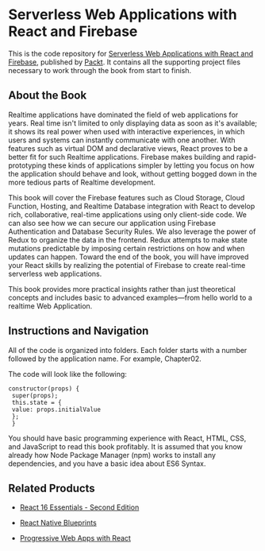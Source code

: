 # Serverless Web Applications with React and Firebase
This is the code repository for [Serverless Web Applications with React and Firebase](https://www.packtpub.com/web-development/serverless-web-applications-react-and-firebase?utm_source=github&utm_medium=repository&utm_campaign=9781788477413), published by [Packt](https://www.packtpub.com/?utm_source=github). It contains all the supporting project files necessary to work through the book from start to finish.
## About the Book
Realtime applications have dominated the field of web applications for years. Real time isn't limited to only displaying data as soon as it's available; it shows its real power when used with interactive experiences, in which users and systems can instantly communicate with one another. With features such as virtual DOM and declarative views, React proves to be a better fit for such Realtime applications. Firebase makes building and rapid-prototyping these kinds of applications simpler by letting you focus on how the application should behave and look, without getting bogged down in the more tedious parts of Realtime development.

This book will cover the Firebase features such as Cloud Storage, Cloud Function, Hosting, and Realtime Database integration with React to develop rich, collaborative, real-time applications using only client-side code. We can also see how we can secure our application using Firebase Authentication and Database Security Rules. We also leverage the power of Redux to organize the data in the frontend. Redux attempts to make state mutations predictable by imposing certain restrictions on how and when updates can happen. Toward the end of the book, you will have improved your React skills by realizing the potential of Firebase to create real-time serverless web applications.

This book provides more practical insights rather than just theoretical concepts and includes basic to advanced examples—from hello world to a realtime Web Application.
## Instructions and Navigation
All of the code is organized into folders. Each folder starts with a number followed by the application name. For example, Chapter02.



The code will look like the following:
```
constructor(props) {
 super(props);
 this.state = {
 value: props.initialValue
 };
 }
```

You should have basic programming experience with React, HTML, CSS, and JavaScript to read this book profitably. It is assumed that you know already how Node Package Manager (npm) works to install any dependencies, and you have a basic idea about ES6 Syntax.

## Related Products
* [React 16 Essentials - Second Edition](https://www.packtpub.com/web-development/react-16-essentials-second-edition?utm_source=github&utm_medium=repository&utm_campaign=9781787126046)

* [React Native Blueprints](https://www.packtpub.com/web-development/react-native-blueprints?utm_source=github&utm_medium=repository&utm_campaign=9781787288096)

* [Progressive Web Apps with React](https://www.packtpub.com/web-development/progressive-web-apps-react?utm_source=github&utm_medium=repository&utm_campaign=9781788297554)
